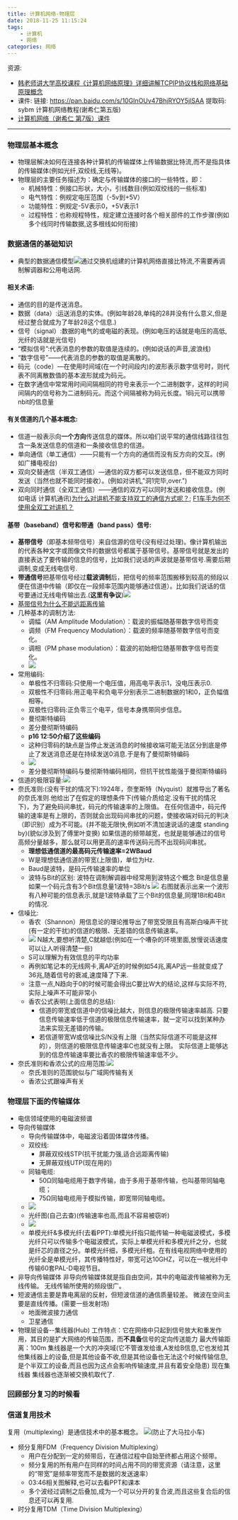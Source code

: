 ```yaml
---
title: 计算机网络-物理层
date: 2018-11-25 11:15:24
tags:
    - 计算机
    - 网络
categories: 网络
---
```


资源:

* [韩老师讲大学高校课程《计算机网络原理》详细讲解TCPIP协议栈和网络基础原理概念](https://www.bilibili.com/video/av10921041?from=search&seid=16467922731767290808)
* 课件: 链接: https://pan.baidu.com/s/10GInOUv47BhjRYOY5jlSAA 提取码: sybm
计算机网络教程(谢希仁第五版)
* [计算机网络（谢希仁 第7版）课件](http://pi67irekk.bkt.clouddn.com/%E8%AE%A1%E7%AE%97%E6%9C%BA%E7%BD%91%E7%BB%9C%EF%BC%88%E8%B0%A2%E5%B8%8C%E4%BB%81%20%E7%AC%AC7%E7%89%88%EF%BC%89%E8%AF%BE%E4%BB%B6.rar)

<!-- more -->

------------

### 物理层基本概念
* 物理层解决如何在连接各种计算机的传输媒体上传输数据比特流,而不是指具体的传输媒体(例如光纤,双绞线,无线等)。
* 物理层的主要任务描述为：确定与传输媒体的接口的一些特性，即：
    - 机械特性：例接口形状，大小，引线数目(例如双绞线的一些标准)
    - 电气特性：例规定电压范围（-5v到+5V）
    - 功能特性：例规定-5V表示0，+5V表示1
    - 过程特性：也称规程特性，规定建立连接时各个相关部件的工作步骤(例如多个线同时传输数据,这多根线如何衔接)

### 数据通信的基础知识
* 典型的数据通信模型[![](http://pi67irekk.bkt.clouddn.com/18-11-25/89459613.jpg)](http://pi67irekk.bkt.clouddn.com/18-11-25/47378321.jpg)通过交换机组建的计算机网络直接比特流,不需要再调制解调器和公用电话网.

#### 相关术语:
* 通信的目的是传送消息。
* 数据（data）:运送消息的实体。(例如年龄28,单纯的28并没有什么意义,但是经过整合就成为了年龄28这个信息.)
* 信号（signal）:数据的电气的或电磁的表现。(例如电压的话就是电压的高低,光纤的话就是光信号)
* “模拟信号”:代表消息的参数的取值是连续的。(例如说话的声音,波浪线)
* “数字信号”——代表消息的参数的取值是离散的。
* 码元（code）—在使用时间域(在一个时间段内)的波形表示数字信号时，则代表不同离散数值的基本波形就成为码元。
* 在数字通信中常常用时间间隔相同的符号来表示一个二进制数字，这样的时间间隔内的信号称为二进制码元。而这个间隔被称为码元长度。1码元可以携带nbit的信息量

#### 有关信道的几个基本概念:
* 信道一般表示向**一个方向**传送信息的媒体。所以咱们说平常的通信线路往往包含一条发送信息的信道和一条接收信息的信道。
* 单向通信（单工通信）——只能有一个方向的通信而没有反方向的交互。(例如广播电视台)
* 双向交替通信（半双工通信）—通信的双方都可以发送信息，但不能双方同时发送（当然也就不能同时接收）。(例如对讲机,"洞1完毕,over.")
* 双向同时通信（全双工通信）——通信的双方可以同时发送和接收信息。(例如电话 计算机通讯)[为什么对讲机不能支持双工的通信方式呢？](https://zhidao.baidu.com/question/2202014367369412908.html); [F1车手为何不使用全双工对讲机？](https://www.zhihu.com/question/22755148?sort=created)

#### 基带（baseband）信号和带通（band pass）信号:
* **基带信号**（即基本频带信号）来自信源的信号(没有经过处理)。像计算机输出的代表各种文字或图像文件的数据信号都属于基带信号。基带信号就是发出的直接表达了要传输的信息的信号，比如我们说话的声波就是基带信号.需要后期调制,变成无线电信号.
* **带通信号**把基带信号经过**载波调制**后，把信号的频率范围搬移到较高的频段以便在信道中传输（即仅在一段频率范围内能够通过信道）。比如我们说话的信号要通过无线电传输出去.(**这里有争议**)![](http://pi67irekk.bkt.clouddn.com/18-11-25/64985219.jpg)
* [基带信号为什么不能远距离传输](https://zhidao.baidu.com/question/85816605.html)
* 几种基本的调制方法:
    - 调幅（AM Amplitude Modulation）：载波的振幅随基带数字信号而变
    - 调频（FM Frequency Modulation）：载波的频率随基带数字信号而变化。
    - 调相（PM phase modulation）：载波的初始相位随基带数字信号而变化。
    - ![](http://pi67irekk.bkt.clouddn.com/18-11-25/53372274.jpg)
* 常用编码:
    - 单极性不归零码:只使用一个电压值，用高电平表示1，没电压表示0.
    - 双极性不归零码:用正电平和负电平分别表示二进制数据的1和0，正负幅值相等。
    - 双极性归零码:正负零三个电平，信号本身携带同步信息。
    - 曼彻斯特编码
    - 差分曼彻斯特编码
    - **p16 12:50介绍了这些编码**
    - 这种归零码的缺点是当停止发送消息的时候接收端可能无法区分到底是停止了发送消息还是在持续发送0消息.于是有了曼彻斯特编码
    - [![](http://pi67irekk.bkt.clouddn.com/18-11-25/24799345.jpg)](http://pi67irekk.bkt.clouddn.com/18-11-25/51042864.jpg)
    - 差分曼彻斯特编码与曼彻斯特编码相同，但抗干扰性能强于曼彻斯特编码
* 信道的极限容量:![](http://pi67irekk.bkt.clouddn.com/18-11-28/85821172.jpg)
* 奈氏准则:(没有干扰的情况下):1924年，奈奎斯特（Nyquist）就推导出了著名的奈氏准则.他给出了在假定的理想条件下(传输介质给定.没有干扰的情况下)，为了避免码间串扰，码元的传输速率的上限值。
在任何信道中，码元传输的速率是有上限的，否则就会出现码间串扰的问题，使接收端对码元的判决（即识别）成为不可能。(并不能无限快,例如听不清加速说话的速度 standing by)(貌似涉及到了傅里叶变换)
如果信道的频带越宽，也就是能够通过的信号高频分量越多，那么就可以用更高的速率传送码元而不出现码间串扰。
    - **理想低通信道的最高码元传输速率=2WBaud**
    - W是理想低通信道的带宽(上限值)，单位为Hz.
    - Baud是波特，是码元传输速率的单位
    - 波特与Bit的区别:
    波特在调制解调器中经常用到波特这个概念
    Bit是信息量
    如果一个码元含有3个Bit信息量1波特=3Bit/s
    ![](http://pi67irekk.bkt.clouddn.com/18-11-28/75401807.jpg)
    右图就表示出来一个波形有八种可能的信息表示,就是1波特承载了三个Bit的信息量,同理1Bit和4Bit的情况.
* 信噪比:
    - 香农（Shannon）用信息论的理论推导出了带宽受限且有高斯白噪声干扰(有一定的干扰)的信道的极限、无差错的信息传输速率。
    - ![](http://pi67irekk.bkt.clouddn.com/18-11-28/79540082.jpg)
    N越大,要想听清楚,C就越低(例如在一个嘈杂的环境里面,放慢说话速度可以让人听得清楚一些)
    - S可以理解为有效信息的平均功率
    - 再例如笔记本的无线网卡,离AP近的时候例如54兆,离AP远一些就变成了36兆,随着信号的衰减,速度降了下来.
    - 注意一点,N趋向于0的时候可能会得出C要比W大的结论,这样与实际不符,实际上噪声不可能非常小
    - 香农公式表明(上面信息的总结):
        + 信道的带宽或信道中的信噪比越大，则信息的极限传输速率越高.
        只要信息传输速率低于信道的极限信息传输速率，就一定可以找到某种办法来实现无差错的传输。
        + 若信道带宽W或信噪比S/N没有上限（当然实际信道不可能是这样的），则信道的极限信息传输速率C也就没有上限。
        实际信道上能够达到的信息传输速率要比香农的极限传输速率低不少。
* 奈氏准则和香浓公式的应用范围:![](http://pi67irekk.bkt.clouddn.com/18-11-28/56833167.jpg)
    - 奈氏准则的范围貌似与广域网传输有关
    - 香浓公式跟噪声有关

### 物理层下面的传输媒体
* 电信领域使用的电磁波频谱
* 导向传输媒体
    - 导向传输媒体中，电磁波沿着固体媒体传播。
    - 双绞线:
        + 屏蔽双绞线STP(抗干扰能力强,适合远距离传输)
        + 无屏蔽双线UTP(现在用的)
    - 同轴电缆:
        + 50Ω同轴电缆用于数字传输，由于多用于基带传输，也叫基带同轴电缆；
        + 75Ω同轴电缆用于模拟传输，即宽带同轴电缆。
    - ![](http://pi67irekk.bkt.clouddn.com/18-11-29/26254738.jpg)
    - 光纤图(自己去查)(传输速率也高,而且不容易被窃听)
    - ![](http://pi67irekk.bkt.clouddn.com/18-11-29/6297642.jpg)
    - 单模光纤&多模光纤(去看PPT):单模光纤指只能传输一种电磁波模式，多模光纤只可以传输多个电磁波模式，实际上单模光纤和多模光纤之分，也就是纤芯的直径之分。单模光纤细，多模光纤粗。在有线电视网络中使用的光纤全是单模光纤，其传播特性好，带宽可达10GHZ，可以在一根光纤中传输60套PAL-D电视节目。
* 非导向传输媒体
非导向传输媒体就是指自由空间，其中的电磁波传输被称为无线传输。
无线传输所使用的频段很广。
* 短波通信主要是靠电离层的反射，但短波信道的通信质量较差。
微波在空间主要是直线传播。(需要一些发射场)
    - 地面微波接力通信
    - 卫星通信
* 物理层设备--集线器(Hub)
工作特点：它在网络中只起到信号放大和重发作用，其目的是扩大网络的传输范围，而**不具备**信号的定向传送能力
最大传输距离：100m
集线器是一个大的冲突域(它不管谁发给谁,A发给B信息,它也发给其他集线器上的设备,但是其他设备不收,但是其他设备也无法这个时候传输信息,是个半双工的设备,而且也因为这点会影响传输速度,并且有着安全隐患)
现在集线器
集线器也逐渐被交换机取代了.

### 回顾部分复习的时候看

### 信道复用技术
复用（multiplexing）是通信技术中的基本概念。
![](http://pi67irekk.bkt.clouddn.com/18-11-29/16154781.jpg)(防止了大马拉小车)
* 频分复用FDM（Frequency Division Multiplexing）
    - 用户在分配到一定的频带后，在通信过程中自始至终都占用这个频带。
    - 频分复用的所有用户在同样的时间占用不同的带宽资源（请注意，这里的“带宽”是频率带宽而不是数据的发送速率）
    - 03:46相关图解释,也可以去看PPT和课本
    - 多个波经过调制之后叠加,成为一个可以分开的复合波,而且这些复合后的信息还可以再复用.
* 时分复用TDM（Time Division Multiplexing）



